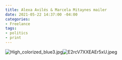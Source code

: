 ```yaml
---
title: Alexa Avilés & Marcela Mitaynes mailer
date: 2021-05-22 14:37:00 -04:00
categories:
- Freelance
tags:
- politics
- print
---
```


![High_colorized_blue3.jpg](/uploads/High_colorized_blue3.jpg)![E2rcV7XXEAEr5xU.jpeg](/uploads/E2rcV7XXEAEr5xU.jpeg)